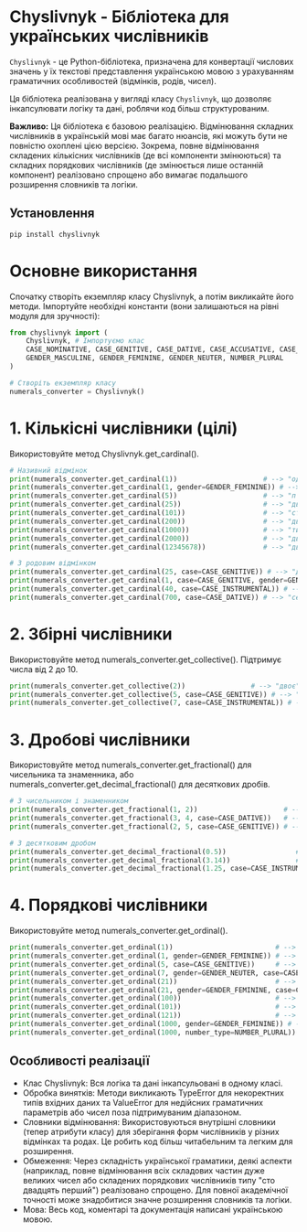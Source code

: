 # Chyslivnyk - Бібліотека для українських числівників

`Chyslivnyk` - це Python-бібліотека, призначена для конвертації числових значень у їх текстові представлення українською мовою з урахуванням граматичних особливостей (відмінків, родів, чисел).

Ця бібліотека реалізована у вигляді класу `Chyslivnyk`, що дозволяє інкапсулювати логіку та дані, роблячи код більш структурованим.

**Важливо:** Ця бібліотека є базовою реалізацією. Відмінювання складних числівників в українській мові має багато нюансів, які можуть бути не повністю охоплені цією версією. Зокрема, повне відмінювання складених кількісних числівників (де всі компоненти змінюються) та складних порядкових числівників (де змінюється лише останній компонент) реалізовано спрощено або вимагає подальшого розширення словників та логіки.

## Установлення


```bash
pip install chyslivnyk
```

# Основне використання

Спочатку створіть екземпляр класу Chyslivnyk, а потім викликайте його методи. Імпортуйте необхідні константи (вони залишаються на рівні модуля для зручності):
```Python
from chyslivnyk import (
    Chyslivnyk, # Імпортуємо клас
    CASE_NOMINATIVE, CASE_GENITIVE, CASE_DATIVE, CASE_ACCUSATIVE, CASE_INSTRUMENTAL, CASE_LOCATIVE,
    GENDER_MASCULINE, GENDER_FEMININE, GENDER_NEUTER, NUMBER_PLURAL
)

# Створіть екземпляр класу
numerals_converter = Chyslivnyk()
```

# 1. Кількісні числівники (цілі)
Використовуйте метод Chyslivnyk.get_cardinal().

```Python
# Називний відмінок
print(numerals_converter.get_cardinal(1))                     # --> "один"
print(numerals_converter.get_cardinal(1, gender=GENDER_FEMININE)) # --> "одна"
print(numerals_converter.get_cardinal(5))                     # --> "п'ять"
print(numerals_converter.get_cardinal(25))                    # --> "двадцять п'ять"
print(numerals_converter.get_cardinal(101))                   # --> "сто один"
print(numerals_converter.get_cardinal(200))                   # --> "двісті"
print(numerals_converter.get_cardinal(1000))                  # --> "тисяча"
print(numerals_converter.get_cardinal(2000))                  # --> "дві тисячі"
print(numerals_converter.get_cardinal(12345678))              # --> "дванадцять мільйонів триста сорок п'ять тисяч шістсот сімдесят вісім"

# З родовим відмінком
print(numerals_converter.get_cardinal(25, case=CASE_GENITIVE)) # --> "двадцяти п'яти"
print(numerals_converter.get_cardinal(1, case=CASE_GENITIVE, gender=GENDER_FEMININE)) # --> "однієї"
print(numerals_converter.get_cardinal(40, case=CASE_INSTRUMENTAL)) # --> "сорока"
print(numerals_converter.get_cardinal(700, case=CASE_DATIVE)) # --> "семистам"
```

# 2. Збірні числівники
Використовуйте метод numerals_converter.get_collective(). Підтримує числа від 2 до 10.
```Python
print(numerals_converter.get_collective(2))                # --> "двоє"
print(numerals_converter.get_collective(5, case=CASE_GENITIVE)) # --> "п'ятьох"
print(numerals_converter.get_collective(7, case=CASE_INSTRUMENTAL)) # --> "сімома"
```

# 3. Дробові числівники
Використовуйте метод numerals_converter.get_fractional() для чисельника та знаменника, або numerals_converter.get_decimal_fractional() для десяткових дробів.
```Python
# З чисельником і знаменником
print(numerals_converter.get_fractional(1, 2))                     # --> "одна друга"
print(numerals_converter.get_fractional(3, 4, case=CASE_DATIVE))   # --> "трьом четвертим"
print(numerals_converter.get_fractional(2, 5, case=CASE_GENITIVE)) # --> "двох п'ятих"

# З десятковим дробом
print(numerals_converter.get_decimal_fractional(0.5))                 # --> "нуль цілих одна друга"
print(numerals_converter.get_decimal_fractional(3.14))                # --> "три цілих чотирнадцять сотих"
print(numerals_converter.get_decimal_fractional(1.25, case=CASE_INSTRUMENTAL)) # --> "однією цілою двадцятьма п'ятьма сотими"
```

# 4. Порядкові числівники
Використовуйте метод numerals_converter.get_ordinal().
```Python
print(numerals_converter.get_ordinal(1))                         # --> "перший"
print(numerals_converter.get_ordinal(1, gender=GENDER_FEMININE)) # --> "перша"
print(numerals_converter.get_ordinal(5, case=CASE_GENITIVE))     # --> "п'ятого"
print(numerals_converter.get_ordinal(7, gender=GENDER_NEUTER, case=CASE_INSTRUMENTAL)) # --> "сьомим"
print(numerals_converter.get_ordinal(21))                        # --> "двадцять перший"
print(numerals_converter.get_ordinal(21, gender=GENDER_FEMININE, case=CASE_DATIVE)) # --> "двадцять першій"
print(numerals_converter.get_ordinal(100))                       # --> "сотий"
print(numerals_converter.get_ordinal(101))                       # --> "сто перший"
print(numerals_converter.get_ordinal(121))                       # --> "сто двадцять перший"
print(numerals_converter.get_ordinal(1000, gender=GENDER_FEMININE)) # --> "тисячна"
print(numerals_converter.get_ordinal(1000, number_type=NUMBER_PLURAL)) # --> "тисячні"а"
```

## Особливості реалізації
* Клас Chyslivnyk: Вся логіка та дані інкапсульовані в одному класі.
* Обробка винятків: Методи викликають TypeError для некоректних типів вхідних даних та ValueError для недійсних граматичних параметрів або чисел поза підтримуваним діапазоном.
* Словники відмінювання: Використовуються внутрішні словники (тепер атрибути класу) для зберігання форм числівників у різних відмінках та родах. Це робить код більш читабельним та легким для розширення.
* Обмеження: Через складність української граматики, деякі аспекти (наприклад, повне відмінювання всіх складових частин дуже великих чисел або складених порядкових числівників типу "сто двадцять перший") реалізовано спрощено. Для повної академічної точності може знадобитися значне розширення словників та логіки.
* Мова: Весь код, коментарі та документація написані українською мовою.